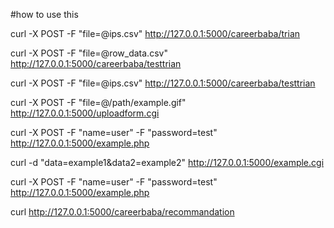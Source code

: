 #how to use this 

curl -X POST -F "file=@ips.csv"  http://127.0.0.1:5000/careerbaba/trian

curl -X POST -F "file=@row_data.csv"  http://127.0.0.1:5000/careerbaba/testtrian


curl -X POST -F "file=@ips.csv"  http://127.0.0.1:5000/careerbaba/testtrian

curl -X POST -F "file=@/path/example.gif" http://127.0.0.1:5000/uploadform.cgi

curl -X POST -F "name=user" -F "password=test" http://127.0.0.1:5000/example.php

curl -d "data=example1&data2=example2" http://127.0.0.1:5000/example.cgi

curl -X POST -F "name=user" -F "password=test" http://127.0.0.1:5000/example.php

curl http://127.0.0.1:5000/careerbaba/recommandation